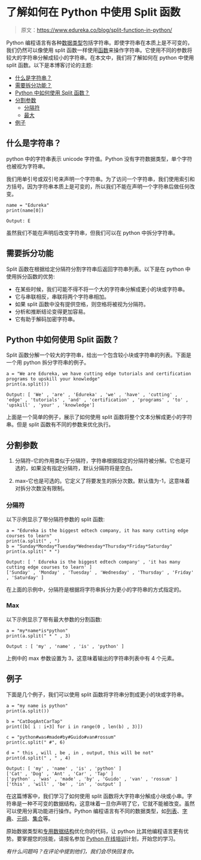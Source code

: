 # 了解如何在 Python 中使用 Split 函数

> 原文：<https://www.edureka.co/blog/split-function-in-python/>

Python 编程语言有各种[数据类型](https://www.edureka.co/blog/variables-and-data-types-in-python/)包括字符串。即使字符串在本质上是不可变的，我们仍然可以像使用 split 函数一样使用[函数](https://www.edureka.co/blog/python-functions)来操作字符串。它使用不同的参数将较大的字符串分解成较小的字符串。在本文中，我们将了解如何在 python 中使用 split 函数。以下是本博客讨论的主题:

*   [什么是字符串？](#string)
*   [需要拆分功能？](#need)
*   [Python 中如何使用 Split 函数？](#split)
*   [分割参数](#params)
    *   [分隔符](#separator)
    *   [最大](#max)
*   [例子](#example)

## **什么是字符串？**

python 中的字符串表示 unicode 字符值。Python 没有字符数据类型，单个字符也被视为字符串。

我们用单引号或双引号来声明一个字符串。为了访问一个字符串，我们使用索引和方括号。因为字符串本质上是可变的，所以我们不能在声明一个字符串后做任何改变。

```
name = "Edureka"
print(name[0])

```

```
Output: E
```

虽然我们不能在声明后改变字符串，但我们可以在 python 中拆分字符串。

## **需要拆分功能**

Split 函数在根据给定分隔符分割字符串后返回字符串列表。以下是在 python 中使用拆分函数的优势:

*   在某些时候，我们可能不得不将一个大的字符串分解成更小的块或字符串。
*   它与串联相反，串联将两个字符串相加。
*   如果 split 函数中没有提供空格，则空格将被视为分隔符。
*   分析和推断结论变得更加容易。
*   它有助于解码加密字符串。

## **Python 中如何使用 Split 函数？**

Split 函数分解一个较大的字符串，给出一个包含较小块或字符串的列表。下面是一个用 python 拆分字符串的例子。

```
a = "We are Edureka, we have cutting edge tutorials and certification programs to upskill your knowledge"
print(a.split())

```

```
Output: [ 'We' , 'are' , 'Edureka' , 'we' , 'have' , 'cutting' , 'edge' , 'tutorials' , 'and' , 'certification' , 'programs' , 'to' , 'upskill' , 'your' , 'knowledge']
```

上面是一个简单的例子，展示了如何使用 split 函数将整个文本分解成更小的字符串。但是 split 函数有不同的参数来优化执行。

## **分割参数**

1.  分隔符–它的作用类似于分隔符，字符串根据指定的分隔符被分解。它也是可选的，如果没有指定分隔符，默认分隔符将是空白。

2.  max–它也是可选的。它定义了将要发生的拆分次数。默认值为-1，这意味着对拆分次数没有限制。

### **分隔符**

以下示例显示了带分隔符参数的 split 函数:

```
a = "Edureka is the biggest edtech company, it has many cutting edge courses to learn"
print(a.split(" , ")
b = "Sunday*Monday*Tuesday*Wednesday*Thursday*Friday*Saturday"
print(a.split(" * ")

```

```
Output: [ ' Edureka is the biggest edtech company' , 'it has many cutting edge courses to learn' ]
['Sunday' , 'Monday' , 'Tuesday' , 'Wednesday' , 'Thursday' , 'Friday' , 'Saturday' ]
```

在上面的示例中，分隔符是根据将字符串拆分为更小的字符串的方式指定的。

### **Max**

以下示例显示了带有最大参数的分割函数:

```
a = "my*name*is*python"
print(a.split(" * " , 3)

```

```
Output : [ 'my' , 'name' , 'is' , 'python' ]
```

上例中的 max 参数设置为 3，这意味着输出的字符串列表中有 4 个元素。

## **例子**

下面是几个例子，我们可以使用 split 函数将字符串分割成更小的块或字符串。

```
a = "my name is python"
print(a.split())

b = "CatDogAntCarTap"
print([b[ i : i+3] for i in range(0 , len(b) , 3)])

c = "python#was#made#by#Guido#van#rossum"
print(c.split(" #", 6)

d = " this , will , be , in , output, this will be not"
print(d.split(" , " , 4)

```

```
Output: [ 'my' , 'name' , 'is' , 'python' ]
['Cat' , 'Dog' , 'Ant' , 'Car' , 'Tap' ]
['python' , 'was' , 'made' , 'by' , 'Guido' , 'van' , 'rossum' ]
['this' , 'will' , 'be' , 'in' , 'output' ]
```

在这篇博客中，我们学习了如何使用 split 函数将大字符串分解成小块或小串。字符串是一种不可变的数据结构，这意味着一旦你声明了它，它就不能被改变。虽然可以使用分离功能进行操作。Python 编程语言有不同的数据类型，如[列表](https://www.edureka.co/blog/lists-in-python/)、[字典](https://www.edureka.co/blog/dictionary-in-python/)、[元组](https://www.edureka.co/blog/variables-and-data-types-in-python/#7)、[集合](https://www.edureka.co/blog/sets-in-python/)等。

原始数据类型和[专用数据结构](https://www.edureka.co/blog/collections-in-python/)优化你的代码，让 python 比其他编程语言更有优势。要掌握您的技能，请报名参加 [Python 在线培训](https://www.edureka.co/python-programming-certification-training)计划，开始您的学习。

*有什么问题吗？在评论中提到他们，我们会尽快回复你。*